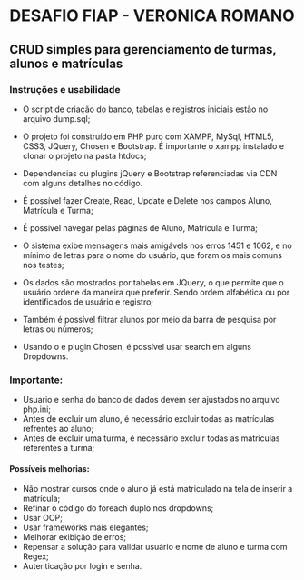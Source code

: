 # DESAFIO FIAP - VERONICA ROMANO

## CRUD simples para gerenciamento de turmas, alunos e matrículas

### Instruções e usabilidade

- O script de criação do banco, tabelas e registros iniciais estão no arquivo dump.sql;

- O projeto foi construído em PHP puro com XAMPP, MySql, HTML5, CSS3, JQuery, Chosen e Bootstrap. É importante o xampp instalado e clonar o projeto na pasta htdocs;

- Dependencias ou plugins jQuery e Bootstrap referenciadas via CDN com alguns detalhes no código.

- É possível fazer Create, Read, Update e Delete nos campos Aluno, Matrícula e Turma;

- É possível navegar pelas páginas de Aluno, Matrícula e Turma;

- O sistema exibe mensagens mais amigávels nos erros 1451 e 1062, e no mínimo de letras para o nome do usuário, que foram os mais comuns nos testes;

- Os dados são mostrados por tabelas em JQuery, o que permite que o usuário ordene da maneira que preferir. Sendo ordem alfabética ou por identificados de usuário e registro;

- Também é possível filtrar alunos por meio da barra de pesquisa por letras ou números;

- Usando o e plugin Chosen, é possível usar search em alguns Dropdowns.


### Importante:

- Usuario e senha do banco de dados devem ser ajustados no arquivo php.ini;
- Antes de excluir um aluno, é necessário excluir todas as matrículas refrentes ao aluno;
- Antes de excluir uma turma, é necessário excluir todas as matrículas referentes a turma;


#### Possíveis melhorias:

- Não mostrar cursos onde o aluno já está matriculado na tela de inserir a matrícula;
- Refinar o código do foreach duplo nos dropdowns;
- Usar OOP;
- Usar frameworks mais elegantes;
- Melhorar exibição de erros;
- Repensar a solução para validar usuário e nome de aluno e turma com Regex;
- Autenticação por login e senha.
